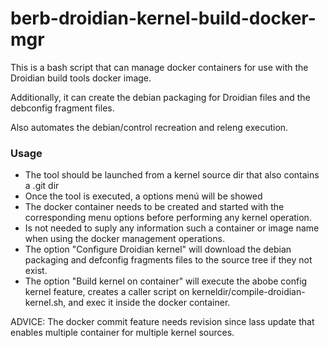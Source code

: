 # berb-droidian-kernel-build-docker-mgr
This is a bash script that can manage docker containers for use with the Droidian build tools docker image.

Additionally, it can create the debian packaging for Droidian files and the debconfig fragment files.

Also automates the debian/control recreation and releng execution.

### Usage
- The tool should be launched from a kernel source dir that also contains a .git dir
- Once the tool is executed, a options menú will be showed
- The docker container needs to be created and started with the corresponding menu options before performing any kernel operation.
- Is not needed to suply any information such a container or image name when using the docker management operations.
- The option \"Configure Droidian kernel\" will download the debian packaging and defconfig fragments files to the source tree if they not exist.
- The option \"Build kernel on container\" will execute the abobe config kernel feature, creates a caller script on kerneldir/compile-droidian-kernel.sh, and exec it inside the docker container.

ADVICE: The docker commit feature needs revision since lass update that enables multiple container for multiple kernel sources.

